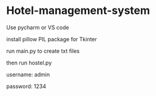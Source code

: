 # Hotel-management-system

Use pycharm or VS code

install pillow PIL package for Tkinter

run main.py to create txt files

then run hostel.py

username: admin

password: 1234
